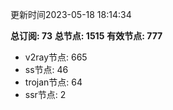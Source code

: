 更新时间2023-05-18 18:14:34

**总订阅: 73**
**总节点: 1515**
**有效节点: 777**
- v2ray节点: 665
- ss节点: 46
- trojan节点: 64
- ssr节点: 2
